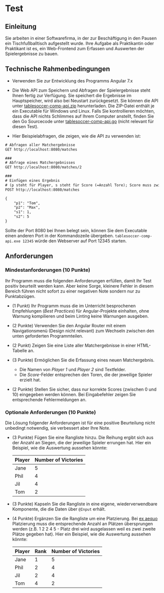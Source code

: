 # Test

## Einleitung

Sie arbeiten in einer Softwarefirma, in der zur Beschäftigung in den Pausen ein Tischfußballtisch aufgestellt wurde. Ihre Aufgabe als Praktikantin oder Praktikant ist es, ein Web-Frontend zum Erfassen und Auswerten der Spielergebnisse zu bauen.

## Technische Rahmenbedingungen

* Verwenden Sie zur Entwicklung des Programms Angular 7.x

* Die Web API zum Speichern und Abfragen der Spielergebnisse steht Ihnen fertig zur Verfügung. Sie speichert die Ergebnisse im Hauptspeicher, wird also bei Neustart zurückgesetzt. Sie können die API unter [tablesoccer-comp-api.zip](https://cddataexchange.blob.core.windows.net/data-exchange/tablesoccer-comp-api.zip) herunterladen. Die ZIP-Datei enthält je ein Executable für Windows und Linux. Falls Sie kontrollieren möchten, dass die API nichts Schlimmes auf Ihrem Computer anstellt, finden Sie den Go Sourcecode unter [tablesoccer-comp-api.go](tablesoccer-comp-api.go) (nicht relevant für diesen Test).

* Hier Beispielabfragen, die zeigen, wie die API zu verwenden ist:

```txt
# Abfragen aller Matchergebnisse
GET http://localhost:8080/matches

###
# Abfrage eines Matchergebnisses
GET http://localhost:8080/matches/2

###
# Einfügen eines Ergebnis
# (p steht für Player, s steht für Score (=Anzahl Tore); Score muss zwischen 0 und 10 sein)
POST http://localhost:8080/matches

{
    "p1": "Tom",
    "p2": "Max",
    "s1": 1,
    "s2": 5
}
```

Sollte der Port 8080 bei Ihnen belegt sein, können Sie dem Executable einen anderen Port in der Kommandozeile übergeben. `tablesoccer-comp-api.exe 12345` würde den Webserver auf Port 12345 starten.

## Anforderungen

### Mindestanforderungen (10 Punkte)

Ihr Programm muss die folgenden Anforderungen erfüllen, damit Ihr Test positiv beurteilt werden kann. Aber keine Sorge, kleinere Fehler in diesem Bereich führen nicht sofort zu einer negativen Note sondern nur zu Punktabzügen.

* (1 Punkt) Ihr Programm muss die im Unterricht besprochenen Empfehlungen (*Best Practices*) für Angular-Projekte einhalten, ohne Warnung kompilieren und beim Linting keine Warnungen ausgeben.

* (2 Punkte) Verwenden Sie den Angular Router mit einem Navigationsmenü (Design nicht relevant) zum Wechseln zwischen den unten geforderten Programmteilen.

* (2 Punkt) Zeigen Sie eine Liste aller Matchergebnisse in einer HTML-Tabelle an.

* (3 Punkte) Ermöglichen Sie die Erfassung eines neuen Matchergebnis.
  * Die Namen von *Player 1* und *Player 2* sind Textfelder.
  * Die *Score*-Felder entsprechen den Toren, die der jeweilige Spieler erzielt hat.

* (2 Punkte) Stellen Sie sicher, dass nur korrekte Scores (zwischen 0 und 10) eingegeben werden können. Bei Eingabefehler zeigen Sie entsprechende Fehlermeldungen an.

### Optionale Anforderungen (10 Punkte)

Die Lösung folgender Anforderungen ist für eine positive Beurteilung nicht unbedingt notwendig, sie verbessert aber Ihre Note.

* (3 Punkte) Fügen Sie eine Rangliste hinzu. Die Reihung ergibt sich aus der Anzahl an Siegen, die der jeweilige Spieler errungen hat. Hier ein Beispiel, wie die Auswertung aussehen könnte:

   | Player | Number of Victories |
   | ------ | ------------------- |
   | Jane   | 5                   |
   | Phil   | 4                   |
   | Jil    | 4                   |
   | Tom    | 2                   |

* (3 Punkte) Kapseln Sie die Rangliste in eine eigene, wiederverwendbare Komponente, die die Daten über `@Input` erhält.

* (4 Punkte) Ergänzen Sie die Rangliste um eine Platzierung. Bei [ex aequo](https://de.wiktionary.org/wiki/ex_aequo) Platzierung muss die entsprechende Anzahl an Plätzen übersprungen werden (z.B. 1 2 2 4 5 - Platz drei wird ausgelassen weil es zwei zweite Plätze gegeben hat). Hier ein Beispiel, wie die Auswertung aussehen könnte:

   | Player | Rank | Number of Victories |
   | ------ | ---- | ------------------- |
   | Jane   | 1    | 5                   |
   | Phil   | 2    | 4                   |
   | Jil    | 2    | 4                   |
   | Tom    | 4    | 2                   |
